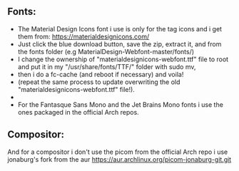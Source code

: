 Fonts:
------

  - The Material Design Icons font i use is only for the tag icons and i get them from: https://materialdesignicons.com/
  - Just click the blue download button, save the zip, extract it, and from the fonts folder (e.g MaterialDesign-Webfont-master/fonts/)
  - I change the ownership of "materialdesignicons-webfont.ttf" file to root and put it in my "/usr/share/fonts/TTF/" folder with sudo mv,
  - then i do a fc-cache (and reboot if necessary) and voila!
  - (repeat the same process to update overwriting the old "materialdesignicons-webfont.ttf" file!).
  - 
  - For the Fantasque Sans Mono and the Jet Brains Mono fonts i use the ones packaged in the official Arch repos.

Compositor:
-----------

  And for a compositor i don't use the picom from the official Arch repo i use jonaburg's fork from the aur https://aur.archlinux.org/picom-jonaburg-git.git
